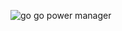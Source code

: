 ![go go power manager](https://static1.cbrimages.com/wordpress/wp-content/uploads/2018/01/Power-Rangers-Memes-04.jpg)